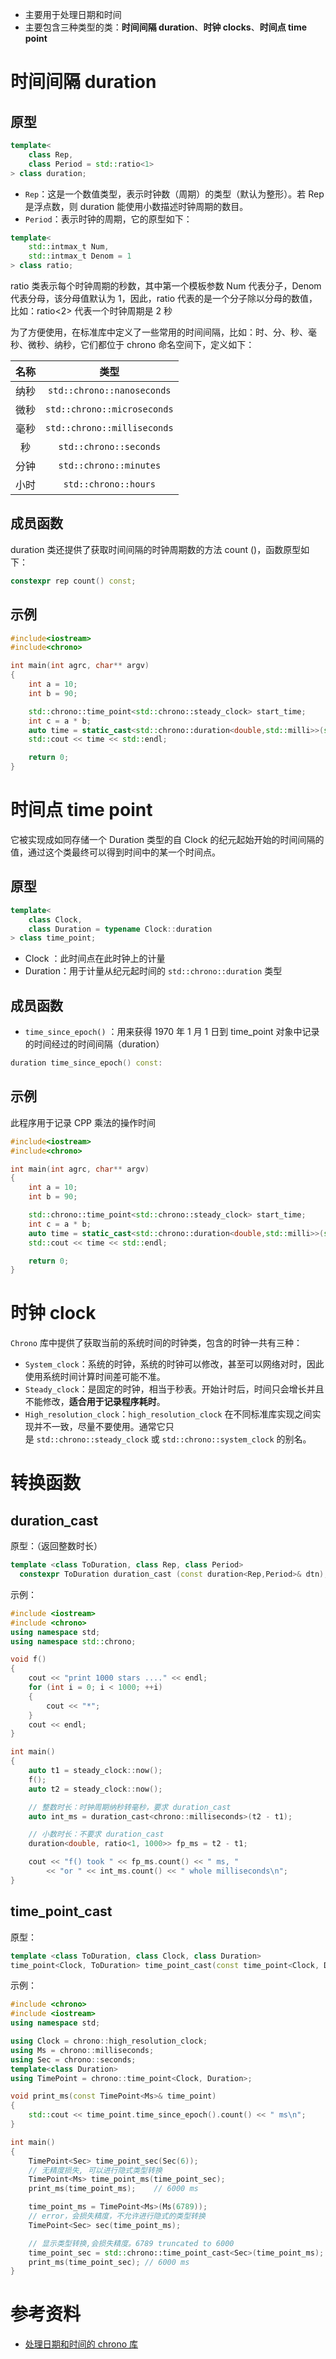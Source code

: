 - 主要用于处理日期和时间
- 主要包含三种类型的类：**时间间隔 duration**、**时钟 clocks**、**时间点 time point**

# 时间间隔 duration

## 原型

```cpp
template<
    class Rep,
    class Period = std::ratio<1>
> class duration;
```
- `Rep`：这是一个数值类型，表示时钟数（周期）的类型（默认为整形）。若 Rep 是浮点数，则 duration 能使用小数描述时钟周期的数目。
- `Period`：表示时钟的周期，它的原型如下：
```cpp
template<
	std::intmax_t Num,
	std::intmax_t Denom = 1
> class ratio;
```
ratio 类表示每个时钟周期的秒数，其中第一个模板参数 Num 代表分子，Denom 代表分母，该分母值默认为 1，因此，ratio 代表的是一个分子除以分母的数值，比如：ratio<2> 代表一个时钟周期是 2 秒

为了方便使用，在标准库中定义了一些常用的时间间隔，比如：时、分、秒、毫秒、微秒、纳秒，它们都位于 chrono 命名空间下，定义如下：

| 名称 | 类型                        |
| :-: | :-: |
| 纳秒 | `std::chrono::nanoseconds`  |
| 微秒 | `std::chrono::microseconds` |
| 毫秒 | `std::chrono::milliseconds` |
| 秒   | `std::chrono::seconds`      |
| 分钟 | `std::chrono::minutes`      |
| 小时 | `std::chrono::hours`        |

## 成员函数

duration 类还提供了获取时间间隔的时钟周期数的方法 count ()，函数原型如下：
```cpp
constexpr rep count() const;
```

## 示例

```cpp
#include<iostream>
#include<chrono>

int main(int agrc, char** argv)
{
    int a = 10;
    int b = 90;

    std::chrono::time_point<std::chrono::steady_clock> start_time;
    int c = a * b;
    auto time = static_cast<std::chrono::duration<double,std::milli>>(std::chrono::steady_clock::now() - start_time).count();
    std::cout << time << std::endl;

    return 0;
}
```

# 时间点 time point

它被实现成如同存储一个 Duration 类型的自 Clock 的纪元起始开始的时间间隔的值，通过这个类最终可以得到时间中的某一个时间点。

## 原型

```cpp
template<
    class Clock,
    class Duration = typename Clock::duration
> class time_point;
```

- Clock ：此时间点在此时钟上的计量
- Duration：用于计量从纪元起时间的 `std::chrono::duration` 类型

## 成员函数

- `time_since_epoch()` ：用来获得 1970 年 1 月 1 日到 time_point 对象中记录的时间经过的时间间隔（duration）
```cpp
duration time_since_epoch() const:
```

## 示例

此程序用于记录 CPP 乘法的操作时间

```cpp
#include<iostream>
#include<chrono>

int main(int agrc, char** argv)
{
    int a = 10;
    int b = 90;

    std::chrono::time_point<std::chrono::steady_clock> start_time;
    int c = a * b;
    auto time = static_cast<std::chrono::duration<double,std::milli>>(std::chrono::steady_clock::now() - start_time).count();
    std::cout << time << std::endl;

    return 0;
}
```

# 时钟 clock

`Chrono` 库中提供了获取当前的系统时间的时钟类，包含的时钟一共有三种：

- `System_clock`：系统的时钟，系统的时钟可以修改，甚至可以网络对时，因此使用系统时间计算时间差可能不准。
- `Steady_clock`：是固定的时钟，相当于秒表。开始计时后，时间只会增长并且不能修改，**适合用于记录程序耗时**。
- `High_resolution_clock`：`high_resolution_clock` 在不同标准库实现之间实现并不一致，尽量不要使用。通常它只是 `std::chrono::steady_clock` 或 `std::chrono::system_clock` 的别名。

# 转换函数

## duration_cast

原型：（返回整数时长）
```cpp
template <class ToDuration, class Rep, class Period>
  constexpr ToDuration duration_cast (const duration<Rep,Period>& dtn);
```

示例：
```cpp
#include <iostream>
#include <chrono>
using namespace std;
using namespace std::chrono;

void f()
{
    cout << "print 1000 stars ...." << endl;
    for (int i = 0; i < 1000; ++i)
    {
        cout << "*";
    }
    cout << endl;
}

int main()
{
    auto t1 = steady_clock::now();
    f();
    auto t2 = steady_clock::now();

    // 整数时长：时钟周期纳秒转毫秒，要求 duration_cast
    auto int_ms = duration_cast<chrono::milliseconds>(t2 - t1);

    // 小数时长：不要求 duration_cast
    duration<double, ratio<1, 1000>> fp_ms = t2 - t1;

    cout << "f() took " << fp_ms.count() << " ms, "
        << "or " << int_ms.count() << " whole milliseconds\n";
}
```

## time_point_cast

原型：
```cpp
template <class ToDuration, class Clock, class Duration>
time_point<Clock, ToDuration> time_point_cast(const time_point<Clock, Duration> &t);
```

示例：
```cpp
#include <chrono>
#include <iostream>
using namespace std;

using Clock = chrono::high_resolution_clock;
using Ms = chrono::milliseconds;
using Sec = chrono::seconds;
template<class Duration>
using TimePoint = chrono::time_point<Clock, Duration>;

void print_ms(const TimePoint<Ms>& time_point)
{
    std::cout << time_point.time_since_epoch().count() << " ms\n";
}

int main()
{
    TimePoint<Sec> time_point_sec(Sec(6));
    // 无精度损失, 可以进行隐式类型转换
    TimePoint<Ms> time_point_ms(time_point_sec);
    print_ms(time_point_ms);    // 6000 ms

    time_point_ms = TimePoint<Ms>(Ms(6789));
    // error，会损失精度，不允许进行隐式的类型转换
    TimePoint<Sec> sec(time_point_ms);

    // 显示类型转换,会损失精度。6789 truncated to 6000
    time_point_sec = std::chrono::time_point_cast<Sec>(time_point_ms);
    print_ms(time_point_sec); // 6000 ms
}
```

# 参考资料

- [处理日期和时间的 chrono 库](https://subingwen.cn/cpp/chrono/)
